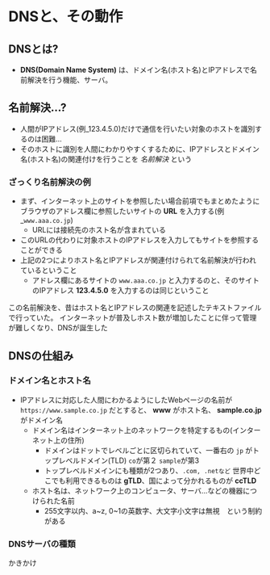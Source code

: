 # DNSと、その動作

## DNSとは?
- **DNS(Domain Name System)** は、ドメイン名(ホスト名)とIPアドレスで名前解決を行う機能、サーバ。

## 名前解決...?
  - 人間がIPアドレス(例_123.4.5.0)だけで通信を行いたい対象のホストを識別するのは困難...
  - そのホストに識別を人間にわかりやすくするために、IPアドレスとドメイン名(ホスト名)の関連付けを行うことを *名前解決* という

### ざっくり名前解決の例
- まず、インターネット上のサイトを参照したい場合前項でもまとめたようにブラウザのアドレス欄に参照したいサイトの **URL** を入力する(例_`www.aaa.co.jp`)
  - URLには接続先のホスト名が含まれている
- このURLの代わりに対象ホストのIPアドレスを入力してもサイトを参照することができる
- 上記の2つによりホスト名とIPアドレスが関連付けられて名前解決が行われているということ
  - アドレス欄にあるサイトの `www.aaa.co.jp` と入力するのと、そのサイトのIPアドレス **123.4.5.0** を入力するのは同じということ

この名前解決を、昔はホスト名とIPアドレスの関連を記述したテキストファイルで行っていた。
インターネットが普及しホスト数が増加したことに伴って管理が難しくなり、DNSが誕生した

## DNSの仕組み

### ドメイン名とホスト名
- IPアドレスに対応した人間にわかるようにしたWebページの名前が ``https://www.sample.co.jp`` だとすると、 **www** がホスト名、
  **sample.co.jp** がドメイン名
  - ドメイン名はインターネット上のネットワークを特定するもの(インターネット上の住所)
    - ドメインはドットでレベルごとに区切られていて、一番右の `jp` がトップレベルドメイン(TLD) `co`が第２ `sample`が第3
    - トップレベルドメインにも種類が2つあり、`.com, .netなど` 世界中どこでも利用できるものは **gTLD**、国によって分かれるものが **ccTLD**
  - ホスト名は、ネットワーク上のコンピュータ、サーバ...などの機器につけられた名前
    - 255文字以内、a~z, 0~1の英数字、大文字小文字は無視　という制約がある
 
 ### DNSサーバの種類
 

かきかけ
